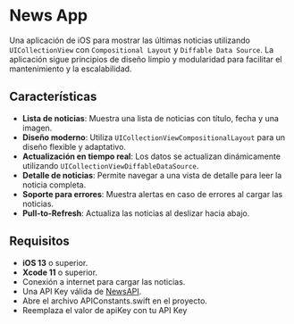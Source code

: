 # News App

Una aplicación de iOS para mostrar las últimas noticias utilizando `UICollectionView` con `Compositional Layout` y `Diffable Data Source`. La aplicación sigue principios de diseño limpio y modularidad para facilitar el mantenimiento y la escalabilidad.

## Características

- **Lista de noticias**: Muestra una lista de noticias con título, fecha y una imagen.
- **Diseño moderno**: Utiliza `UICollectionViewCompositionalLayout` para un diseño flexible y adaptativo.
- **Actualización en tiempo real**: Los datos se actualizan dinámicamente utilizando `UICollectionViewDiffableDataSource`.
- **Detalle de noticias**: Permite navegar a una vista de detalle para leer la noticia completa.
- **Soporte para errores**: Muestra alertas en caso de errores al cargar las noticias.
- **Pull-to-Refresh**: Actualiza las noticias al deslizar hacia abajo.

## Requisitos

- **iOS 13** o superior.
- **Xcode 11** o superior.
- Conexión a internet para cargar las noticias.
- Una API Key válida de [NewsAPI](https://newsapi.org/).
- Abre el archivo APIConstants.swift en el proyecto.
- Reemplaza el valor de apiKey con tu API Key
